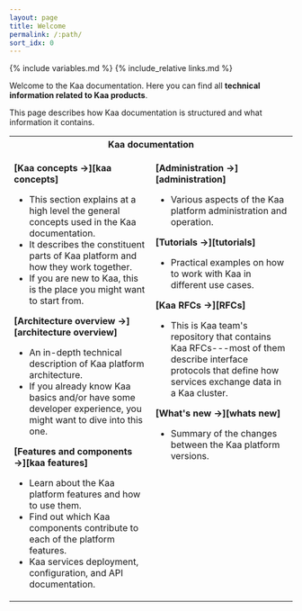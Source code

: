 ```yaml
---
layout: page
title: Welcome
permalink: /:path/
sort_idx: 0
---
```


{% include variables.md %}
{% include_relative links.md %}

Welcome to the Kaa documentation.
Here you can find all **technical information related to Kaa products**.

This page describes how Kaa documentation is structured and what information it contains.

<table>
<tr>
<th colspan="2" style="text-align:center;">Kaa documentation</th>
</tr>
<tr><td markdown="1" style="width:50%; vertical-align:top;">

**[Kaa concepts &rarr;][kaa concepts]**

- This section explains at a high level the general concepts used in the Kaa documentation.
- It describes the constituent parts of Kaa platform and how they work together.
- If you are new to Kaa, this is the place you might want to start from.


**[Architecture overview &rarr;][architecture overview]**

- An in-depth technical description of Kaa platform architecture.
- If you already know Kaa basics and/or have some developer experience, you might want to dive into this one.


**[Features and components &rarr;][kaa features]**

- Learn about the Kaa platform features and how to use them.
- Find out which Kaa components contribute to each of the platform features.
- Kaa services deployment, configuration, and API documentation.


<!--

[Design principles]()

- Design considerations behind how Kaa entities work together and why they are designed that way.
- Strategies that Kaa team adopts to maintain chosen design criteria.


**[Setup guide]()**

- This section describes hardware and software requirements, guides through environment setup process, and explains how to stack up Kaa components to form a platform.
- It also contains a guide on how to install pre-configured Kaa blueprints.


**[Configuration guide]()**

- How to configure Kaa services.


**[Customization guide]()**

- Guide on how to customize Kaa services, add 3rd party components, and create your own stuff.


**[Troubleshooting]()**

- This section contains solutions to most common issues.


**[Contribution guide]()**

- This section describes how you can send feedback to Kaa team, ask questions, propose additional functionality, and contribute changes to Kaa repositories.
-->
</td>

<td markdown="1" style="width:50%; vertical-align:top;">


**[Administration &rarr;][administration]**

- Various aspects of the Kaa platform administration and operation.


**[Tutorials &rarr;][tutorials]**

- Practical examples on how to work with Kaa in different use cases.


**[Kaa RFCs &rarr;][RFCs]**

- This is Kaa team's repository that contains Kaa RFCs---most of them describe interface protocols that define how services exchange data in a Kaa cluster.


**[What's new &rarr;][whats new]**

- Summary of the changes between the Kaa platform versions.


</td>
</tr>
</table>
